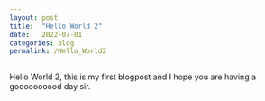 ```yaml
---
layout: post
title:  "Hello World 2"
date:   2022-07-01 
categories: blog
permalink: /Hello_World2
---
```

Hello World 2, this is my first blogpost and I hope you are having a goooooooood day sir.